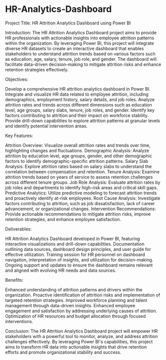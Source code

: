 # HR-Analytics-Dashboard
Project Title: HR Attrition Analytics Dashboard using Power BI

Introduction:
The HR Attrition Analytics Dashboard project aims to provide HR professionals with actionable insights into employee attrition patterns within the organization. By leveraging Power BI, this project will integrate diverse HR datasets to create an interactive dashboard that enables stakeholders to understand attrition trends based on various factors such as education, age, salary, tenure, job role, and gender. The dashboard will facilitate data-driven decision-making to mitigate attrition risks and enhance retention strategies effectively.

Objectives:

Develop a comprehensive HR attrition analytics dashboard in Power BI.
Integrate and visualize HR data related to employee attrition, including demographics, employment history, salary details, and job roles.
Analyze attrition rates and trends across different dimensions such as education level, age groups, salary slabs, tenure, job roles, and gender.
Identify key factors contributing to attrition and their impact on workforce stability.
Provide drill-down capabilities to explore attrition patterns at granular levels and identify potential intervention areas.

Key Features:

Attrition Overview: Visualize overall attrition rates and trends over time, highlighting changes and fluctuations.
Demographic Analysis: Analyze attrition by education level, age groups, gender, and other demographic factors to identify demographic-specific attrition patterns.
Salary Slab Analysis: Explore attrition rates based on salary slabs to understand the correlation between compensation and retention.
Tenure Analysis: Examine attrition trends based on years of service to assess retention challenges across different tenure groups.
Job Role Analysis: Evaluate attrition rates by job roles and departments to identify high-risk areas and critical skill gaps.
Predictive Analytics: Utilize predictive modeling to forecast attrition trends and proactively identify at-risk employees.
Root Cause Analysis: Investigate factors contributing to attrition, such as job dissatisfaction, lack of career advancement, or organizational changes.
Intervention Recommendations: Provide actionable recommendations to mitigate attrition risks, improve retention strategies, and enhance employee satisfaction.

Deliverables:

HR Attrition Analytics Dashboard developed in Power BI, featuring interactive visualizations and drill-down capabilities.
Documentation outlining data sources, dashboard design principles, and user guide for effective utilization.
Training session for HR personnel on dashboard navigation, interpretation of insights, and utilization for decision-making.
Ongoing support and updates to ensure the dashboard remains relevant and aligned with evolving HR needs and data sources.

Benefits:

Enhanced understanding of attrition patterns and drivers within the organization.
Proactive identification of attrition risks and implementation of targeted retention strategies.
Improved workforce planning and talent management through data-driven insights.
Enhanced employee engagement and satisfaction by addressing underlying causes of attrition.
Optimization of HR resources and budget allocation through focused interventions.

Conclusion:
The HR Attrition Analytics Dashboard project will empower HR stakeholders with a powerful tool to monitor, analyze, and address attrition challenges effectively. By leveraging Power BI's capabilities, this project aims to transform HR data into actionable insights that drive retention efforts and promote organizational stability and success.
